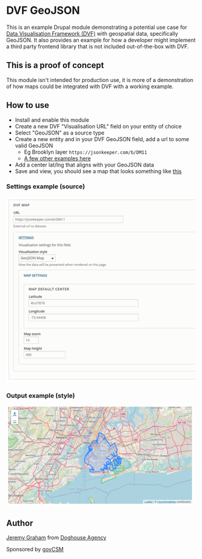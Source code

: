 # DVF GeoJSON

This is an example Drupal module demonstrating a potential use case for
[Data Visualisation Framework (DVF)](https://www.drupal.org/project/dvf) with geospatial data, specifically GeoJSON.
It also provides an example for how a developer might implement a third party frontend library that is not
included out-of-the-box with DVF.

## This is a proof of concept

This module isn't intended for production use, it is more of a demonstration of how maps could be integrated
with DVF with a working example.

## How to use

* Install and enable this module
* Create a new DVF "Visualisation URL" field on your entity of choice
* Select "GeoJSON" as a source type
* Create a new entity and in your DVF GeoJSON field, add a url to some valid GeoJSON
  * Eg Brooklyn layer `https://jsonkeeper.com/b/DM11`
  * [A few other examples here](https://github.com/ebrelsford/geojson-examples)
* Add a center lat/lng that aligns with your GeoJSON data
* Save and view, you should see a map that looks something like [this](https://github.com/ebrelsford/geojson-examples/blob/master/brooklyn_new.geojson)

### Settings example (source)

![Settings](screenshots/settings.png)

### Output example (style)

![Map](screenshots/map.png)

## Author

[Jeremy Graham](https://github.com/jez500) from [Doghouse Agency](https://doghouse.agency/)

Sponsored by [govCSM](https://github.com/jez500)

